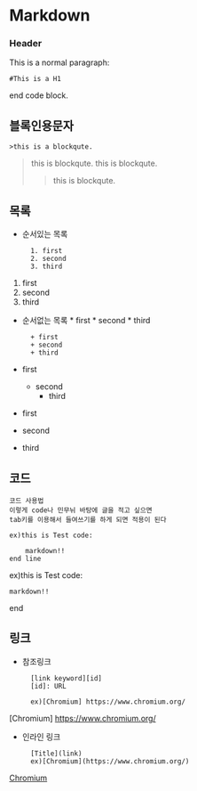 # Markdown
### Header
This is a normal paragraph:

	#This is a H1
end code block.

## 블록인용문자

	>this is a blockqute.
>this is blockqute.
> this is blockqute.
>>this is blockqute.

## 목록
* 순서있는 목록

 		1. first
 		2. second
 		3. third

1. first
2. second
3. third

* 순서없는 목록
 		* first
			* second
				* third

		+ first
		+ second
		+ third

* first
	* second
		* third

* first
* second
* third	

## 코드
	코드 사용법
	이렇게 code나 민무뉘 바탕에 글을 적고 싶으면
	tab키를 이용해서 들여쓰기를 하게 되면 적용이 된다
	
	ex)this is Test code:

		markdown!!
	end line
	
ex)this is Test code:

	markdown!!
end 

## 링크

* 참조링크

 		[link keyword][id]
		[id]: URL

		ex)[Chromium] https://www.chromium.org/

[Chromium] https://www.chromium.org/

* 인라인 링크

		[Title](link)
 		ex)[Chromium](https://www.chromium.org/)

[Chromium](https://www.chromium.org/)